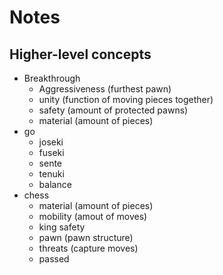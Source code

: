 # Notes 

## Higher-level concepts

- Breakthrough
  - Aggressiveness (furthest pawn)
  - unity (function of moving pieces together)
  - safety (amount of protected pawns)
  - material (amount of pieces)
- go
  - joseki
  - fuseki
  - sente
  - tenuki
  - balance
- chess
  - material (amount of pieces)
  - mobility (amout of moves)
  - king safety
  - pawn (pawn structure)
  - threats (capture moves)
  - passed 